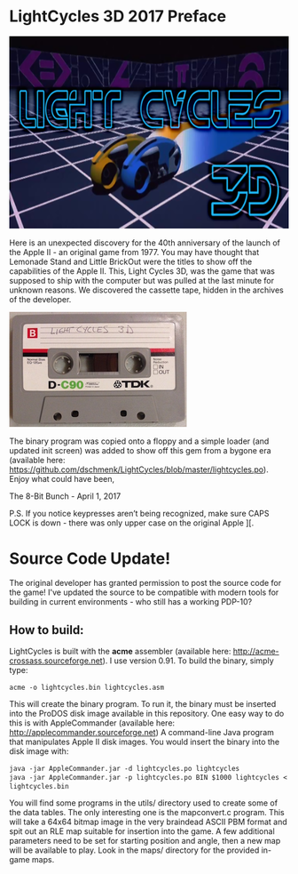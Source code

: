 # LightCycles 3D 2017 Preface

![LightCycles 3D](LightCycles.png)

Here is an unexpected discovery for the 40th anniversary of the launch of the Apple II - an original game from 1977. You may have thought that Lemonade Stand and Little BrickOut were the titles to show off the capabilities of the Apple II. This, Light Cycles 3D, was the game that was supposed to ship with the computer but was pulled at the last minute for unknown reasons. We discovered the cassette tape, hidden in the archives of the developer.

![Cassette](cassette.jpg)

The binary program  was copied onto a floppy and a simple loader (and updated init screen) was added to show off this gem from a bygone era (available here: https://github.com/dschmenk/LightCycles/blob/master/lightcycles.po). Enjoy what could have been,

The 8-Bit Bunch - April 1, 2017

P.S. If you notice keypresses aren’t being recognized, make sure CAPS LOCK is down - there was only upper case on the original Apple ][.

# Source Code Update!

The original developer has granted permission to post the source code for the game! I've updated the source to be compatible with modern tools for building in current environments - who still has a working PDP-10?

## How to build:

LightCycles is built with the **acme** assembler (available here: http://acme-crossass.sourceforge.net). I use version 0.91. To build the binary, simply type:

    acme -o lightcycles.bin lightcycles.asm

This will create the binary program. To run it, the binary must be inserted into the ProDOS disk image available in this repository. One easy way to do this is with AppleCommander (available here: http://applecommander.sourceforge.net) A command-line Java program that manipulates Apple II disk images. You would insert the binary into the disk image with:

    java -jar AppleCommander.jar -d lightcycles.po lightcycles
    java -jar AppleCommander.jar -p lightcycles.po BIN $1000 lightcycles < lightcycles.bin

You will find some programs in the utils/ directory used to create some of the data tables. The only interesting one is the mapconvert.c program. This will take a 64x64 bitmap image in the very braindead ASCII PBM format and spit out an RLE map suitable for insertion into the game. A few additional parameters need to be set for starting position and angle, then a new map will be available to play. Look in the maps/ directory for the provided in-game maps.
